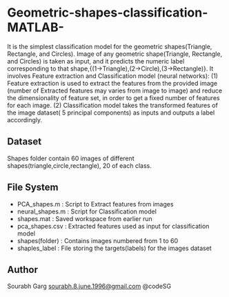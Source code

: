 # Geometric-shapes-classification-MATLAB-

It is the simplest classification model for the geometric shapes(Triangle, Rectangle, and Circles). Image of any geometric shape(Triangle, Rectangle, and Circles) is taken as input, and it predicts the numeric label corresponding to that shape,{(1->Triangle),(2->Circle),(3->Rectangle)}.
It involves Feature extraction and  Classification model (neural networks): 
(1) Feature extraction is used to extract the features from the provided image (number of Extracted features may varies from image to image) and reduce the dimensionality of feature set, in order to get a fixed number of features for each image.
(2) Classification model takes the transformed features of the image dataset( 5 principal components) as inputs and outputs a label accordingly.

## Dataset
Shapes folder contain 60 images of different shapes(triangle,circle,rectangle), 20 of each class.

## File System
 - PCA_shapes.m : Script to Extract features from images
 - neural_shapes.m : Script for Classification model
 - shapes.mat : Saved workspace from earlier run
 - pca_shapes.csv : Extracted features used as input for classification model
 - shapes(folder) : Contains images numbered from 1 to 60
 - shaples_label : File storing the targets(labels) for the images dataset 

## Author
Sourabh Garg sourabh.8.june.1996@gmail.com @codeSG


